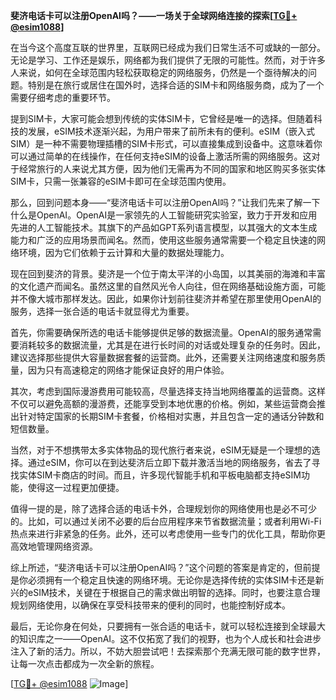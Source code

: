 **斐济电话卡可以注册OpenAI吗？——一场关于全球网络连接的探索[[TG💪+ @esim1088](https://t.me/s/esim1088)]**

在当今这个高度互联的世界里，互联网已经成为我们日常生活不可或缺的一部分。无论是学习、工作还是娱乐，网络都为我们提供了无限的可能性。然而，对于许多人来说，如何在全球范围内轻松获取稳定的网络服务，仍然是一个亟待解决的问题。特别是在旅行或居住在国外时，选择合适的SIM卡和网络服务商，成为了一个需要仔细考虑的重要环节。

提到SIM卡，大家可能会想到传统的实体SIM卡，它曾经是唯一的选择。但随着科技的发展，eSIM技术逐渐兴起，为用户带来了前所未有的便利。eSIM（嵌入式SIM）是一种不需要物理插槽的SIM卡形式，可以直接集成到设备中。这意味着你可以通过简单的在线操作，在任何支持eSIM的设备上激活所需的网络服务。这对于经常旅行的人来说尤其方便，因为他们无需再为不同的国家和地区购买多张实体SIM卡，只需一张兼容的eSIM卡即可在全球范围内使用。

那么，回到问题本身——“斐济电话卡可以注册OpenAI吗？”让我们先来了解一下什么是OpenAI。OpenAI是一家领先的人工智能研究实验室，致力于开发和应用先进的人工智能技术。其旗下的产品如GPT系列语言模型，以其强大的文本生成能力和广泛的应用场景而闻名。然而，使用这些服务通常需要一个稳定且快速的网络环境，因为它们依赖于云计算和大量的数据处理能力。

现在回到斐济的背景。斐济是一个位于南太平洋的小岛国，以其美丽的海滩和丰富的文化遗产而闻名。虽然这里的自然风光令人向往，但在网络基础设施方面，可能并不像大城市那样发达。因此，如果你计划前往斐济并希望在那里使用OpenAI的服务，选择一张合适的电话卡就显得尤为重要。

首先，你需要确保所选的电话卡能够提供足够的数据流量。OpenAI的服务通常需要消耗较多的数据流量，尤其是在进行长时间的对话或处理复杂的任务时。因此，建议选择那些提供大容量数据套餐的运营商。此外，还需要关注网络速度和服务质量，因为只有高速稳定的网络才能保证良好的用户体验。

其次，考虑到国际漫游费用可能较高，尽量选择支持当地网络覆盖的运营商。这样不仅可以避免高额的漫游费，还能享受到本地优惠的价格。例如，某些运营商会推出针对特定国家的长期SIM卡套餐，价格相对实惠，并且包含一定的通话分钟数和短信数量。

当然，对于不想携带太多实体物品的现代旅行者来说，eSIM无疑是一个理想的选择。通过eSIM，你可以在到达斐济后立即下载并激活当地的网络服务，省去了寻找实体SIM卡商店的时间。而且，许多现代智能手机和平板电脑都支持eSIM功能，使得这一过程更加便捷。

值得一提的是，除了选择合适的电话卡外，合理规划你的网络使用也是必不可少的。比如，可以通过关闭不必要的后台应用程序来节省数据流量；或者利用Wi-Fi热点来进行非紧急的任务。此外，还可以考虑使用一些专门的优化工具，帮助你更高效地管理网络资源。

综上所述，“斐济电话卡可以注册OpenAI吗？”这个问题的答案是肯定的，但前提是你必须拥有一个稳定且快速的网络环境。无论你是选择传统的实体SIM卡还是新兴的eSIM技术，关键在于根据自己的需求做出明智的选择。同时，也要注意合理规划网络使用，以确保在享受科技带来的便利的同时，也能控制好成本。

最后，无论你身在何处，只要拥有一张合适的电话卡，就可以轻松连接到全球最大的知识库之一——OpenAI。这不仅拓宽了我们的视野，也为个人成长和社会进步注入了新的活力。所以，不妨大胆尝试吧！去探索那个充满无限可能的数字世界，让每一次点击都成为一次全新的旅程。

[[TG💪+ @esim1088](https://t.me/s/esim1088) ![Image](https://i.postimg.cc/4NQfJmqS/Snipaste-2025-05-13-00-14-12.png)]